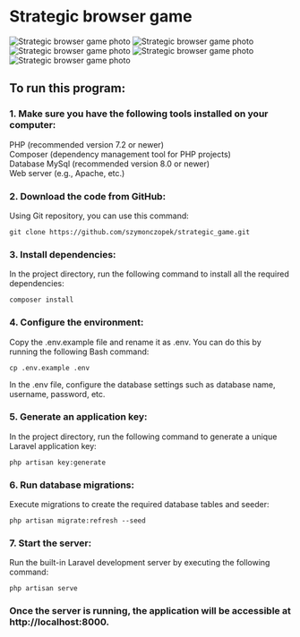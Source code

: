 # Strategic browser game</br>

<img  src="https://imageupload.io/ib/qjuHbjDSOUhwz3t_1685779478.png" alt="Strategic browser game photo"/>
<img  src="https://imageupload.io/ib/YLikknbEtSOJ75Y_1685618458.png" alt="Strategic browser game photo"/>
<img  src="https://imageupload.io/ib/9LLqbrfba80Bqda_1685619106.png" alt="Strategic browser game photo"/>
<img  src="https://imageupload.io/ib/CgUMXGpZlmmmYa8_1685780291.png" alt="Strategic browser game photo"/>
<img  src="https://imageupload.io/ib/g9EhrAyUmsY4s7G_1685780445.png" alt="Strategic browser game photo"/>

## To run this program:</br>

### 1. Make sure you have the following tools installed on your computer:</br>

PHP (recommended version 7.2 or newer)</br>
Composer (dependency management tool for PHP projects)</br>
Database MySql (recommended version 8.0 or newer)</br>
Web server (e.g., Apache, etc.)</br>

### 2. Download the code from GitHub:</br>

Using Git repository, you can use this command:

    git clone https://github.com/szymonczopek/strategic_game.git

### 3. Install dependencies:</br>

In the project directory, run the following command to install all the required dependencies:</br>

    composer install

### 4. Configure the environment:</br>

Copy the .env.example file and rename it as .env. You can do this by running the following Bash command:</br>

    cp .env.example .env

In the .env file, configure the database settings such as database name, username, password, etc.</br>

### 5. Generate an application key:</br>

In the project directory, run the following command to generate a unique Laravel application key:</br>

    php artisan key:generate

### 6. Run database migrations:</br>

Execute migrations to create the required database tables and seeder:</br>

    php artisan migrate:refresh --seed

### 7. Start the server:</br>

Run the built-in Laravel development server by executing the following command:</br>

    php artisan serve

### Once the server is running, the application will be accessible at http://localhost:8000.</br>
